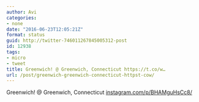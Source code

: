 ```yaml
---
author: Avi
categories:
- none
date: "2016-06-23T12:05:21Z"
format: status
guid: http://twitter-746011267845005312-post
id: 12938
tags:
- micro
- tweet
title: Greenwich! @ Greenwich, Connecticut https://t.co/w…
url: /post/greenwich-greenwich-connecticut-httpst-cow/
---
```

Greenwich! @ Greenwich, Connecticut [instagram.com/p/BHAMguHsCc8/](https://www.instagram.com/p/BHAMguHsCc8/)